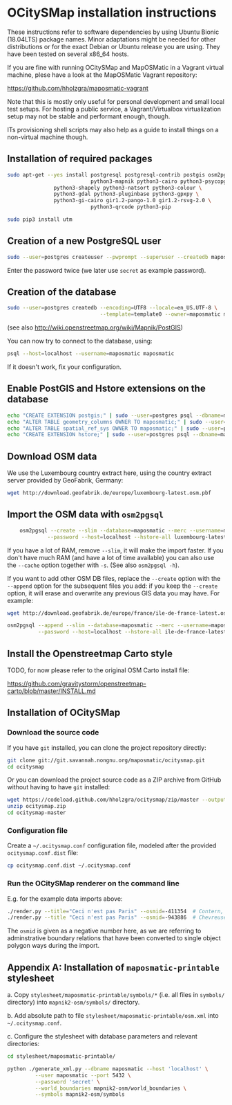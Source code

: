 OCitySMap installation instructions
===================================

These instructions refer to software dependencies by using Ubuntu Bionic (18.04LTS)
package names. Minor adaptations might be needed for other distributions or for the
exact Debian or Ubuntu release you are using. They have been tested on several
x86_64 hosts.

If you are fine with running OCitySMap and MapOSMatic in a Vagrant virtual machine,
plese have a look at the MapOSMatic Vagrant repository:

https://github.com/hholzgra/maposmatic-vagrant

Note that this is mostly only useful for personal development and small local test setups.
For hosting a public service, a Vagrant/Virtualbox virtualization setup may not
be stable and performant enough, though.

ITs provisioning shell scripts may also help as a guide to install things on a
non-virtual machine though.

 ## Installation of required packages

```bash
sudo apt-get --yes install postgresql postgresql-contrib postgis osm2pgsql \
                           python3-mapnik python3-cairo python3-psycopg2 \
			   python3-shapely python3-natsort python3-colour \
			   python3-gdal python3-pluginbase python3-gpxpy \
			   python3-gi-cairo gir1.2-pango-1.0 gir1.2-rsvg-2.0 \
                           python3-qrcode python3-pip

sudo pip3 install utm
```

 ## Creation of a new PostgreSQL user

```bash
sudo --user=postgres createuser --pwprompt --superuser --createdb maposmatic
```
Enter the password twice (we later use ``secret`` as example password).

 ## Creation of the database

```bash
sudo --user=postgres createdb --encoding=UTF8 --locale=en_US.UTF-8 \
                              --template=template0 --owner=maposmatic maposmatic
```
(see also http://wiki.openstreetmap.org/wiki/Mapnik/PostGIS)

You can now try to connect to the database, using:

```bash
psql --host=localhost --username=maposmatic maposmatic
```
If it doesn't work, fix your configuration.

 ## Enable PostGIS and Hstore extensions on the database

```bash
echo "CREATE EXTENSION postgis;" | sudo --user=postgres psql --dbname=maposmatic
echo "ALTER TABLE geometry_columns OWNER TO maposmatic;" | sudo --user=postgres psql --dbname=maposmatic
echo "ALTER TABLE spatial_ref_sys OWNER TO maposmatic;" | sudo --user=postgres psql --dbname=maposmatic
echo "CREATE EXTENSION hstore;" | sudo --user=postgres psql --dbname=maposmatic
```
 
 ## Download OSM data

We use the Luxembourg country extract here, using the country extract server provided by GeoFabrik, Germany:

```bash
wget http://download.geofabrik.de/europe/luxembourg-latest.osm.pbf
```

 ## Import the OSM data with ``osm2pgsql``

``` bash
    osm2pgsql --create --slim --database=maposmatic --merc --username=maposmatic \
             --password --host=localhost --hstore-all luxembourg-latest.osm.pbf
```
    
If you have a lot of RAM, remove ``--slim``, it will make the import faster. If you
don't have much RAM (and have a lot of time available) you can also use the ``--cache`` option
together with ``-s``. (See also ``osm2pgsql -h``).

If you want to add other OSM DB files, replace the ``--create`` option with the
``--append`` option for the subsequent files you add: if you keep the
``--create`` option, it will erase and overwrite any previous GIS data you may
have. For example:

```bash
wget http://download.geofabrik.de/europe/france/ile-de-france-latest.osm.pbf

osm2pgsql --append --slim --database=maposmatic --merc --username=maposmatic \
          --password --host=localhost --hstore-all ile-de-france-latest.osm.pbf
```

## Install the Openstreetmap Carto style

TODO, for now please refer to the original OSM Carto install file:

https://github.com/gravitystorm/openstreetmap-carto/blob/master/INSTALL.md

## Installation of OCitySMap

### Download the source code

If you have `git` installed, you can clone the project repository directly:

```bash
git clone git://git.savannah.nongnu.org/maposmatic/ocitysmap.git
cd ocitysmap
```

Or you can download the project source code as a ZIP archive from GitHub without
having to have `git` installed:

```bash 
wget https://codeload.github.com/hholzgra/ocitysmap/zip/master --output-document=ocitysmap.zip
unzip ocitysmap.zip
cd ocitysmap-master
```

###  Configuration file

Create a ``~/.ocitysmap.conf`` configuration file, modeled after the provided
``ocitysmap.conf.dist`` file:

```bash
cp ocitysmap.conf.dist ~/.ocitysmap.conf
```

### Run the OCitySMap renderer on the command line

E.g. for the example data imports above:

```bash
./render.py --title="Ceci n'est pas Paris" --osmid=-411354  # Contern, LU
./render.py --title "Ceci n'est pas Paris" --osmid=-943886  # Chevreuse, FR
```

The `osmid` is given as a negative number here, as we are referring
to adminstrative boundary relations that have been converted to
single object polygon ways during the import.




Appendix A:  Installation of `maposmatic-printable` stylesheet
------------------------------------------------------------

a. Copy `stylesheet/maposmatic-printable/symbols/*` (i.e. all files in `symbols/` directory) into `mapnik2-osm/symbols/` directory.

b. Add absolute path to file `stylesheet/maposmatic-printable/osm.xml` into `~/.ocitysmap.conf`.

c. Configure the stylesheet with database parameters and relevant  directories:

```bash
cd stylesheet/maposmatic-printable/

python ./generate_xml.py --dbname maposmatic --host 'localhost' \
         --user maposmatic --port 5432 \
         --password 'secret' \
         --world_boundaries mapnik2-osm/world_boundaries \
         --symbols mapnik2-osm/symbols
```


